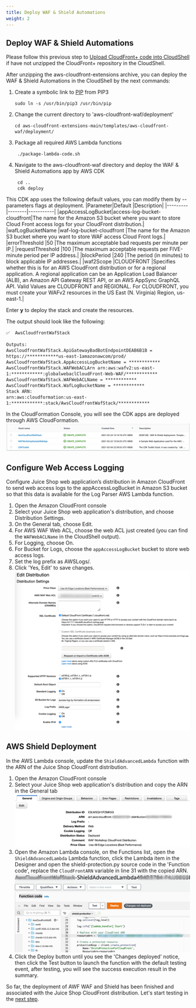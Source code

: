 ```yaml
---
title: Deploy WAF & Shield Automations
weight: 2
---
```


## Deploy WAF & Shield Automations
Please follow this previous step to [Upload CloudFront+ code into CloudShell](https://awslabs.github.io/aws-cloudfront-extensions/develop/download-code/readme/) if have not unzipped the CloudFront+ repository in the CloudShell.

After unzipping the aws-cloudfront-extensions archive, you can deploy the WAF & Shield Automations in the CloudShell by the next commands:


1. Create a symbolic link to [PIP](https://pypi.org/project/pip/) from PIP3

       sudo ln -s /usr/bin/pip3 /usr/bin/pip

2. Change the current directory to 'aws-cloudfront-waf/deployment'

       cd aws-cloudfront-extensions-main/templates/aws-cloudfront-waf/deployment/
3. Package all required AWS Lambda functions

        ./package-lambda-code.sh

4. Navigate to the aws-cloudfront-waf directory and deploy the WAF & Shield Automations app by AWS CDK
        
        cd ..
        cdk deploy

This CDK app uses the following default values, you can modify them by --parameters flags at deployment.
|Parameter|Default |Description|
|---------|--------|-----------|
|appAccessLogBucket|access-log-bucket-cloudfront|The name for the Amazon S3 bucket where you want to store Cloud Front access logs for your CloudFront distribution.|
|wafLogBucketName  |waf-log-bucket-cloudfront   |The name for the Amazon S3 bucket where you want to store WAF access Cloud Front logs.|
|errorThreshold    |50                          |The maximum acceptable bad requests per minute per IP.|
|requestThreshold  |100                         |The maximum acceptable requests per FIVE-minute period per IP address.|
|blockPeriod       |240                         |The period (in minutes) to block applicable IP addresses.|
|waf2Scope         |CLOUDFRONT                  |Specifies whether this is for an AWS CloudFront distribution or for a regional application. A regional application can be an Application Load Balancer (ALB), an Amazon API Gateway REST API, or an AWS AppSync GraphQL API. Valid Values are CLOUDFRONT and REGIONAL. For CLOUDFRONT, you must create your WAFv2 resources in the US East (N. Virginia) Region, us-east-1.|

Enter **y** to deploy the stack and create the resources.

The output should look like the following:

    ✅  AwsCloudfrontWafStack

    Outputs:
    AwsCloudfrontWafStack.ApiGatewayBadBotEndpointDEAB6B1B = https://************us-east-1amazonawcom/prod/
    AwsCloudfrontWafStack.AppAccessLogBucketName = ************
    AwsCloudfrontWafStack.WAFWebACLArn arn:aws:wafv2:us-east-1:************:globalwebaclCloudFront-Web-WAF/************
    AwsCloudfrontWafStack.WAFWebACLName = ************
    AwsCloudfrontWafStack.WafLogBucketName = ************
    Stack ARN:
    arn:aws:cloudformation:us-east-1:************:stack/AwsCloudfrontWafStack/************

In the CloudFormation Console, you will see the CDK apps are deployed through AWS CloudFormation.
   ![CloudFormation Console](/images/cdk_cloudformation_completed.png)

## Configure Web Access Logging
Configure Juice Shop web application’s distribution in Amazon CloudFront to send web access logs to the appAccessLogBucket in Amazon S3 bucket so that this data is available for the Log Parser AWS Lambda function.

1)	Open the Amazon CloudFront console
2)	Select your Juice Shop web application's distribution, and choose Distribution Settings. 
3)	On the General tab, choose Edit. 
4)	For AWS WAF Web ACL, choose the web ACL just created (you can find the `WAFWebACLName` in the CloudShell output).
5)	For Logging, choose On. 
6)	For Bucket for Logs, choose the `appAccessLogBucket` bucket to store web access logs. 
7)	Set the log prefix as AWSLogs/. 
8)	Click 'Yes, Edit' to save changes. 
![Config Logging](/images/config_waf_log.png?width=50pc)

## AWS Shield Deployment
In the AWS Lambda console, update the `ShieldAdvancedLambda` function with the ARN of the Juice Shop CloudFront distribution.

1) Open the Amazon CloudFront console
2) Select your Juice Shop web application's distribution and copy the ARN in the General tab
![Juice Shop ARN](/images/juice_shop_arn.png?width=50pc)
3) Open the Amazon Lambda console, on the Functions list, open the `ShieldAdvancedLambda` Lambda function, click the Lambda item in the Designer and open the shield-protection.py source code in the 'Function code', replace the `CloudFrontARN` variable in line 31 with the copied ARN.
![Replace ARN](/images/replace_arn.png?width=50pc)
4) Click the Deploy button until you see the 'Changes deployed' notice, then click the Test button to launch the function with the default testing event, after testing, you will see the success execution result in the summary.

So far, the deployment of AWF WAF and Shield has been finished and associated with the Juice Shop CloudFront distribution. Let's start testing in the [next step](/security/rule-testing/readme/).